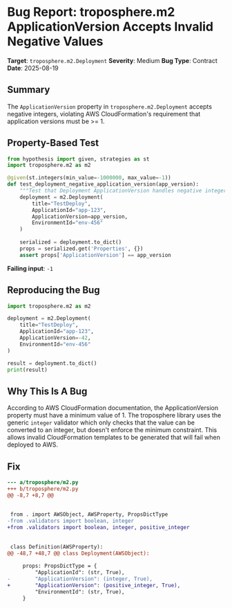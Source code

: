 # Bug Report: troposphere.m2 ApplicationVersion Accepts Invalid Negative Values

**Target**: `troposphere.m2.Deployment`
**Severity**: Medium
**Bug Type**: Contract
**Date**: 2025-08-19

## Summary

The `ApplicationVersion` property in `troposphere.m2.Deployment` accepts negative integers, violating AWS CloudFormation's requirement that application versions must be >= 1.

## Property-Based Test

```python
from hypothesis import given, strategies as st
import troposphere.m2 as m2

@given(st.integers(min_value=-1000000, max_value=-1))
def test_deployment_negative_application_version(app_version):
    """Test that Deployment ApplicationVersion handles negative integers."""
    deployment = m2.Deployment(
        title="TestDeploy",
        ApplicationId="app-123",
        ApplicationVersion=app_version,
        EnvironmentId="env-456"
    )
    
    serialized = deployment.to_dict()
    props = serialized.get('Properties', {})
    assert props['ApplicationVersion'] == app_version
```

**Failing input**: `-1`

## Reproducing the Bug

```python
import troposphere.m2 as m2

deployment = m2.Deployment(
    title="TestDeploy",
    ApplicationId="app-123",
    ApplicationVersion=-42,
    EnvironmentId="env-456"
)

result = deployment.to_dict()
print(result)
```

## Why This Is A Bug

According to AWS CloudFormation documentation, the ApplicationVersion property must have a minimum value of 1. The troposphere library uses the generic `integer` validator which only checks that the value can be converted to an integer, but doesn't enforce the minimum constraint. This allows invalid CloudFormation templates to be generated that will fail when deployed to AWS.

## Fix

```diff
--- a/troposphere/m2.py
+++ b/troposphere/m2.py
@@ -8,7 +8,7 @@
 
 
 from . import AWSObject, AWSProperty, PropsDictType
-from .validators import boolean, integer
+from .validators import boolean, integer, positive_integer
 
 
 class Definition(AWSProperty):
@@ -48,7 +48,7 @@ class Deployment(AWSObject):
 
     props: PropsDictType = {
         "ApplicationId": (str, True),
-        "ApplicationVersion": (integer, True),
+        "ApplicationVersion": (positive_integer, True),
         "EnvironmentId": (str, True),
     }
```